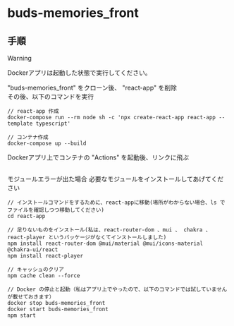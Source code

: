 # buds-memories_front

## 手順
> [!WARNING]
> Dockerアプリは起動した状態で実行してください。

"buds-memories_front" をクローン後、 "react-app" を削除<br>
その後、以下のコマンドを実行
```
// react-app 作成
docker-compose run --rm node sh -c 'npx create-react-app react-app --template typescript'

// コンテナ作成
docker-compose up --build
```
Dockerアプリ上でコンテナの "Actions" を起動後、リンクに飛ぶ

##
モジュールエラーが出た場合
必要なモジュールをインストールしてあげてください

```
// インストールコマンドをするために、react-appに移動(場所がわからない場合、ls でファイルを確認しつつ移動してください)
cd react-app

// 足りないものをインストール(私は、react-router-dom 、mui 、 chakra 、 react-player というパッケージがなくてインストールしました)
npm install react-router-dom @mui/material @mui/icons-material @chakra-ui/react
npm install react-player

// キャッシュのクリア
npm cache clean --force

// Docker の停止と起動（私はアプリ上でやったので、以下のコマンドでは試していませんが載せておきます）
docker stop buds-memories_front
docker start buds-memories_front
npm start
```
